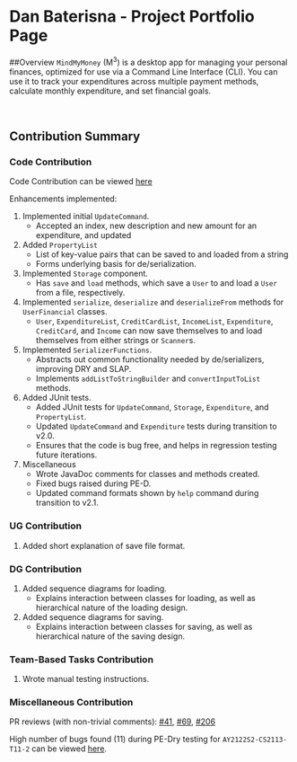 # Dan Baterisna - Project Portfolio Page

##Overview
`MindMyMoney` (M<sup>3</sup>) is a desktop app for managing your personal finances, optimized for use via a Command Line
Interface (CLI). You can use it to track your expenditures across multiple payment methods, calculate monthly
expenditure, and set financial goals.

<br/>

## Contribution Summary

### Code Contribution
Code Contribution can be viewed [here](https://nus-cs2113-ay2122s2.github.io/tp-dashboard/?search=danbaterisna&breakdown=true)

Enhancements implemented:

1. Implemented initial `UpdateCommand`.
    - Accepted an index, new description and new amount for an expenditure, and updated
2. Added `PropertyList`
    - List of key-value pairs that can be saved to and loaded from a string
    - Forms underlying basis for de/serialization.
3. Implemented `Storage` component. 
    - Has `save` and `load` methods, which save a `User` to and load a `User` from a file, respectively.
4. Implemented `serialize`, `deserialize` and `deserializeFrom` methods for `UserFinancial` classes.
    - `User`, `ExpenditureList`, `CreditCardList`, `IncomeList`, `Expenditure`, `CreditCard`, and `Income` 
      can now save themselves to and load themselves from either strings or `Scanner`s.
5. Implemented `SerializerFunctions`.
    - Abstracts out common functionality needed by de/serializers, improving DRY and SLAP.
    - Implements `addListToStringBuilder` and `convertInputToList` methods.
6. Added JUnit tests.
    - Added JUnit tests for `UpdateCommand`, `Storage`, `Expenditure`, and `PropertyList`.
    - Updated `UpdateCommand` and `Expenditure` tests during transition to v2.0.
    - Ensures that the code is bug free, and helps in regression testing future iterations.
7. Miscellaneous
    - Wrote JavaDoc comments for classes and methods created.
    - Fixed bugs raised during PE-D.
    - Updated command formats shown by `help` command during transition to v2.1.


### UG Contribution
1. Added short explanation of save file format.

### DG Contribution

1. Added sequence diagrams for loading.
   - Explains interaction between classes for loading, as well as hierarchical nature
     of the loading design.
2. Added sequence diagrams for saving.
   - Explains interaction between classes for saving, as well as hierarchical nature
     of the saving design.

### Team-Based Tasks Contribution

1. Wrote manual testing instructions.


### Miscellaneous Contribution
PR reviews (with non-trivial comments):
[#41](https://github.com/AY2122S2-CS2113T-T10-4/tp/pull/41), [#69](https://github.com/AY2122S2-CS2113T-T10-4/tp/pull/69),
[#206](https://github.com/AY2122S2-CS2113T-T10-4/tp/pull/206)

High number of bugs found (11) during PE-Dry testing for `AY2122S2-CS2113-T11-2` can be viewed [here](https://github.com/danbaterisna/ped/issues).